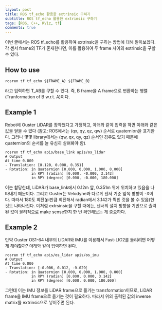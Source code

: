 ```yaml
---
layout: post
title: ROS tf_echo 활용한 extrinsic 구하기
subtitle: ROS tf_echo 활용한 extrinsic 구하기
tags: [ROS, C++, RViz, tf]
comments: true
---
```


이번 글에서는 ROS tf_echo를 활용하여 extrinsic을 구하는 방법에 대해 알아보겠다. 각 센서 frame의 TF가 존재한다면, 이를 활용하여 두 frame 사이의 extrinsic을 구할 수 있다.

## How to use

```angular2html
rosrun tf tf_echo ${FRAME_A} ${FRAME_B}
```

라고 입력하면 T_AB를 구할 수 있다. 즉, B frame을 A frame으로 변환하는 행렬(Tranformation of B w.r.t. A)이다.

## Example 1

Robot에 Ouster LiDAR를 장착했다고 가정하고, 아래와 같이 입력을 하면 아래와 같은 값을 얻을 수 있다 (참고: ROS에서는 (qx, qy, qz, qw) 순서로 quaternion을 표기한다. 그러나 몇몇 library에서는 (qw, qx, qy, qz) 순서인 경우도 있기 때문에 quaternion의 순서를 늘 유심히 살펴봐야 함).
```angular2html
rosrun tf tf_echo apis/base_link apis/os_lidar
# Output
At time 0.000
- Translation: [0.120, 0.000, 0.351]
- Rotation: in Quaternion [0.000, 0.000, 1.000, 0.000]
            in RPY (radian) [0.000, -0.000, 3.142] 
            in RPY (degree) [0.000, -0.000, 180.000]
```

이는 합당한데, LiDAR가 base_link에서 0.12m 앞, 0.351m 위에 위치하고 있음을 나타내기 때문이다. 그리고 Ouster는 Velodyne과 다르게 센서 기준 앞쪽 방향이 -X이다. 따라서 180도 회전(pi만큼 회전해서 radian에서 3.142가 찍힌 것을 볼 수 있음)한 것도 나타나진다.
이처럼 extrsinsic을 구할 때에는, 센서의 설치 방향을 기반으로 출력된 값이 물리적으로 make sense한지 한 번 확인해보는 게 중요하다. 

## Example 2

만약 Ouster OS1-64 내부의 LiDAR와 IMU를 이용해서 Fast-LIO2를 돌리려면 어떻게 해야할까? 아래와 같이 입력하면 된다.

```angular2html
rosrun tf tf_echo apis/os_lidar apis/os_imu
# Output
At time 0.000
- Translation: [-0.006, 0.012, -0.029]
- Rotation: in Quaternion [0.000, 0.000, 1.000, 0.000]
            in RPY (radian) [0.000, 0.000, 3.142]
            in RPY (degree) [0.000, 0.000, 180.000]
```

그런데 이는 IMU 정보를 LiDAR frame으로 옮기는 transformation이므로, LiDAR frame을 IMU frame으로 옮기는 것이 필요하다. 따라서 위의 출력된 값의 inverse matrix를 extrinsic으로 넣어주면 된다.